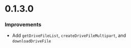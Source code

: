 # 0.1.3.0

### Improvements

* Add `getDriveFileList`, `createDriveFileMultipart`, and `downloadDriveFile`
